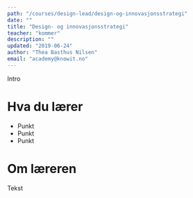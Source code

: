 ```yaml
---
path: "/courses/design-lead/design-og-innovasjonsstrategi"
date: ""
title: "Design- og innovasjonsstrategi"
teacher: "kommer"
description: ""
updated: "2019-06-24"
author: "Thea Basthus Nilsen"
email: "academy@knowit.no"
---
```


Intro

# Hva du lærer

- Punkt
- Punkt
- Punkt

# Om læreren

Tekst
